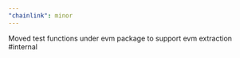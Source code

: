 ```yaml
---
"chainlink": minor
---
```


Moved test functions under evm package to support evm extraction #internal
